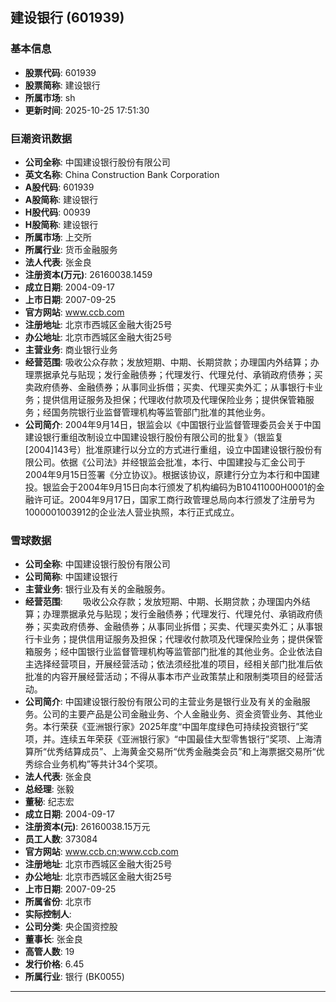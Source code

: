## 建设银行 (601939)

### 基本信息

- **股票代码**: 601939
- **股票简称**: 建设银行
- **所属市场**: sh
- **更新时间**: 2025-10-25 17:51:30

### 巨潮资讯数据

- **公司全称**: 中国建设银行股份有限公司
- **英文名称**: China Construction Bank Corporation
- **A股代码**: 601939
- **A股简称**: 建设银行
- **H股代码**: 00939
- **H股简称**: 建设银行
- **所属市场**: 上交所
- **所属行业**: 货币金融服务
- **法人代表**: 张金良
- **注册资本(万元)**: 26160038.1459
- **成立日期**: 2004-09-17
- **上市日期**: 2007-09-25
- **官方网站**: www.ccb.com
- **注册地址**: 北京市西城区金融大街25号
- **办公地址**: 北京市西城区金融大街25号
- **主营业务**: 商业银行业务
- **经营范围**: 吸收公众存款；发放短期、中期、长期贷款；办理国内外结算；办理票据承兑与贴现；发行金融债券；代理发行、代理兑付、承销政府债券；买卖政府债券、金融债券；从事同业拆借；买卖、代理买卖外汇；从事银行卡业务；提供信用证服务及担保；代理收付款项及代理保险业务；提供保管箱服务；经国务院银行业监督管理机构等监管部门批准的其他业务。
- **公司简介**: 2004年9月14日，银监会以《中国银行业监督管理委员会关于中国建设银行重组改制设立中国建设银行股份有限公司的批复》（银监复[2004]143号）批准原建行以分立的方式进行重组，设立中国建设银行股份有限公司。依据《公司法》并经银监会批准，本行、中国建投与汇金公司于2004年9月15日签署《分立协议》。根据该协议，原建行分立为本行和中国建投。银监会于2004年9月15日向本行颁发了机构编码为B10411000H0001的金融许可证。2004年9月17日，国家工商行政管理总局向本行颁发了注册号为1000001003912的企业法人营业执照，本行正式成立。

### 雪球数据

- **公司全称**: 中国建设银行股份有限公司
- **公司简称**: 中国建设银行
- **主营业务**: 银行业及有关的金融服务。
- **经营范围**: 　　吸收公众存款；发放短期、中期、长期贷款；办理国内外结算；办理票据承兑与贴现；发行金融债券；代理发行、代理兑付、承销政府债券；买卖政府债券、金融债券；从事同业拆借；买卖、代理买卖外汇；从事银行卡业务；提供信用证服务及担保；代理收付款项及代理保险业务；提供保管箱服务；经中国银行业监督管理机构等监管部门批准的其他业务。企业依法自主选择经营项目，开展经营活动；依法须经批准的项目，经相关部门批准后依批准的内容开展经营活动；不得从事本市产业政策禁止和限制类项目的经营活动。
- **公司简介**: 中国建设银行股份有限公司的主营业务是银行业及有关的金融服务。公司的主要产品是公司金融业务、个人金融业务、资金资管业务、其他业务。本行荣获《亚洲银行家》2025年度“中国年度绿色可持续投资银行”奖项，并。连续五年荣获《亚洲银行家》“中国最佳大型零售银行”奖项、上海清算所“优秀结算成员”、上海黄金交易所“优秀金融类会员”和上海票据交易所“优秀综合业务机构”等共计34个奖项。
- **法人代表**: 张金良
- **总经理**: 张毅
- **董秘**: 纪志宏
- **成立日期**: 2004-09-17
- **注册资本(元)**: 26160038.15万元
- **员工人数**: 373084
- **官方网站**: www.ccb.cn;www.ccb.com
- **注册地址**: 北京市西城区金融大街25号
- **办公地址**: 北京市西城区金融大街25号
- **上市日期**: 2007-09-25
- **所属省份**: 北京市
- **实际控制人**: 
- **公司分类**: 央企国资控股
- **董事长**: 张金良
- **高管人数**: 19
- **发行价格**: 6.45
- **所属行业**: 银行 (BK0055)

---